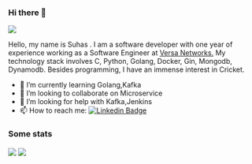 ### Hi there 👋

<!--
**suhassuhas/suhassuhas** is a ✨ _special_ ✨ repository because its `README.md` (this file) appears on your GitHub profile.

Here are some ideas to get you started:
-->
![](https://komarev.com/ghpvc/?username=suhassuhasP&color=blue)
<!--
[![HitCount](https://hits.dwyl.com/suhassuhas/suhassuhas.svg?style=flat-square)](http://hits.dwyl.com/suhassuhas/suhassuhas)
-->

Hello, my name is Suhas . I am a software developer with one year of experience working as a Software Engineer at [Versa Networks.](https://versa-networks.com/) My technology stack involves C, Python, Golang, Docker, Gin, Mongodb, Dynamodb. Besides programming, I have an immense interest in Cricket.


- 🌱 I’m currently learning Golang,Kafka
- 👯 I’m looking to collaborate on Microservice
- 🤔 I’m looking for help with Kafka,Jenkins
- 📫 How to reach me: [![Linkedin Badge](https://img.shields.io/badge/-LinkedIn-blue?style=flat-square&logo=Linkedin&logoColor=white&link=https://www.linkedin.com/in/suhas-r-97a508165/)](https://www.linkedin.com/in/suhas-r-97a508165/)

### Some stats 

<!-- <a href="https://github.com/anuraghazra/github-readme-stats"> -->
  <img align="center" src="https://github-readme-stats.vercel.app/api?username=suhassuhas&show_icons=true&theme=dark" />
<!-- </a> -->

<!-- <a href="https://github.com/prashanthatp/prashanthatp"> -->
  <img align="center" src="https://github-readme-stats.vercel.app/api/top-langs/?username=suhassuhas&layout=compact&theme=dark" />
